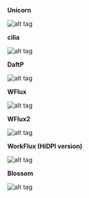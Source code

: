 <b>Unicorn</b>

![alt tag](https://raw.githubusercontent.com/xexpanderx/Fluxbox-themes/master/Unicorn/screenshot.png)

<b>cilia</b>

![alt tag](https://raw.githubusercontent.com/xexpanderx/Fluxbox-themes/master/cilia/screenshot.png)

<b>DaftP</b>

![alt tag](https://raw.githubusercontent.com/xexpanderx/Fluxbox-themes/master/DaftP/Screenshot.png)

<b>WFlux</b>

![alt tag](https://raw.githubusercontent.com/xexpanderx/Fluxbox-themes/master/WFlux/screenshot.png)

<b>WFlux2</b>

![alt tag](https://raw.githubusercontent.com/xexpanderx/Fluxbox-themes/master/WFlux2/screenshot.png)

<b>WorkFlux (HiDPI version)</b>

![alt tag](https://raw.githubusercontent.com/xexpanderx/Fluxbox-themes/master/WorkFlux/3.png)

<b>Blossom</b>

![alt tag](https://raw.githubusercontent.com/xexpanderx/Fluxbox-themes/master/Blossom/screenshot.png)
